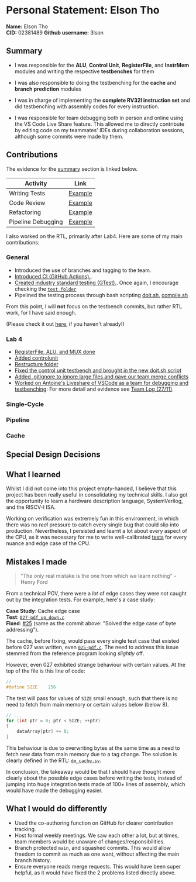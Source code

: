 # Personal Statement: Elson Tho

**Name:** Elson Tho  
**CID:** 02381489 
**Github username:** 3lson  

## Summary

- I was responsible for the **ALU**, **Control Unit**, **RegisterFile**, and **InstrMem** modules and writing the respective **testbenches** for them
- I was also responsible to doing the testbenching for the **cache** and **branch prediction** modules
- I was in charge of implementing the **complete RV32I instruction set** and did testbenching with assembly codes for every instruction. 

- I was responsible for team debugging both in person and online using the VS Code Live Share feature. This allowed me to directly contribute by editing code on my teammates' IDEs during collaboration sessions, although some commits were made by them.

## Contributions

The evidence for the [summary](#summary) section is linked below.

| Activity           | Link
| ------------------ |-----------------------------------------------------
| Writing Tests      | [Example](https://github.com/booth-algo/RISC-V-T24/pull/20) 
| Code Review        | [Example](https://github.com/booth-algo/RISC-V-T24/pull/8)  
| Refactoring        | [Example](https://github.com/booth-algo/RISC-V-T24/commit/7d7c6236a89176b0b1c39986e936943954aca37e)  
| Pipeline Debugging | [Example](https://github.com/booth-algo/RISC-V-T24/commit/3b5122d68dd4ef15d340c3e45828db638e97da53)  

I also worked on the RTL, primarily after Lab4. Here are some of my main 
contributions:

### General

- Introduced the use of branches and tagging to the team.
- [Introduced CI (GitHub Actions).](https://github.com/booth-algo/RISC-V-T24/commit/e54ccb36dd0e178ce7d2d33e432cf981efefee37).
- [Created industry standard testing (GTest).](https://github.com/booth-algo/RISC-V-T24/commit/a2b177139707acfb482ee30f0e28641d65d4e017).
  Once again, I encourage checking the [`test folder`](../../tb/test/)
- Pipelined the testing process through bash scripting
  [doit.sh](https://github.com/booth-algo/RISC-V-T24/commit/3c00492c35f810ab3cbe71c34fc84aca1d494801),
  [compile.sh](https://github.com/booth-algo/RISC-V-T24/commit/e61392896bef151a95739cd8ffe378ef269152c2)

From this point, I will **not** focus on the testbench commits, but rather RTL 
work, for I have said enough. 

(Please check it out [here](../../tb), if you haven't already!)

### Lab 4

- [RegisterFile, ALU, and MUX done](https://github.com/aa6dcc/RISC-V-Team2/commit/c84f24871c5a7911610828e2e62cf69224e74bcf)
- [Added controlunit](https://github.com/aa6dcc/RISC-V-Team2/commit/5fa1a412a6342c5cc21ca651c8444c2814a2f9e5)
- [Restructure folder](https://github.com/aa6dcc/RISC-V-Team2/commit/f9f399da2d43315a25bb588428c69cf0d946753d)
- [Fixed the control unit testbench and brought in the new doit.sh script](https://github.com/aa6dcc/RISC-V-Team2/commit/5773432255b8a4a536ed3b52fe3cfc900075aa9f)
- [Added .gitignore to ignore large files and gave our team merge conflicts](https://github.com/aa6dcc/RISC-V-Team2/commit/9af8479508d7274a99b07ba0c5b31bc86df42bb3)
- [Worked on Antoine's Liveshare of VSCode as a team for debugging and testbenching](https://github.com/aa6dcc/RISC-V-Team2/commit/e3fd87fdfd4d9f00b7447949e95964d28db9bb20#diff-9b9a6efe51731ef72a27f44c26c78fb4b1e55f3e88676bf0140041f7af99e2ee): For more detail and evidence see [Team Log (27/11)](team_log.md#team-meetup-27-11).

### Single-Cycle



### Pipeline



### Cache



## Special Design Decisions



## What I learned

Whilst I did not come into this project empty-handed, I believe that this 
project has been really useful in consolidating my technical skills. I also
got the opportunity to learn a hardware description language, SystemVerilog,
and the RISCV-I ISA.

Working on verification was extremely fun in this environment, in which there
was no *real* pressure to catch every single bug that could slip into 
production. Nevertheless, I persisted and learnt a lot about every aspect of 
the CPU, as it was necessary for me to write well-calibrated 
[tests](../../tb/c/) for every nuance and edge case of the CPU.


## Mistakes I made

> "The only real mistake is the one from which we learn nothing" - Henry Ford

From a technical POV, there were a *lot* of edge cases they were not caught out 
by the integration tests. For example, here's a case study:

**Case Study**: Cache edge case  
**Test**: [`027-pdf_up_down.c`](../../tb/c/027-pdf_up_down.c)  
**Fixed**: [#25](https://github.com/booth-algo/RISC-V-T24/pull/25)
(same as the commit above: "Solved the edge case of byte addressing").

The cache, before fixing, would pass every single test case that existed before
027 was written, even [`025-pdf.c`](../../tb/c/025-pdf.c). The need to address
this issue stemmed from the reference program looking *slightly* off.

However, even 027 exhibited strange behaviour with certain values. At the top of 
the file is this line of code:

```c
// ...
#define SIZE    256
```

The test will pass for values of `SIZE` small enough, such that there is no
need to fetch from main memory or certain values below (below 8).

```c
// ...
for (int ptr = 0; ptr < SIZE; ++ptr)
{
    dataArray[ptr] += 8;
}
```

This behaviour is due to overwriting bytes at the same time as a need to fetch
new data from main memory due to a tag change. The solution is clearly defined
in the RTL: [`dm_cache.sv`](../../rtl/dm_cache.sv).

In conclusion, the takeaway would be that I should have thought more clearly
about the possible edge cases before writing the tests, instead of jumping into
huge integration tests made of 100+ lines of assembly, which would have made the 
debugging easier.

## What I would do differently

- Used the co-authoring function on GitHub for clearer contribution tracking.
- Host formal weekly meetings. We saw each other a lot, but at times, team 
  members would be unaware of changes/responsibilities.
- Branch protected `main`, and squashed commits. This would allow freedom to
  commit as much as one want, without affecting the main branch history.
- Ensure everyone reads merge requests. This would have been super helpful, as
  it would have fixed the 2 problems listed directly above.


